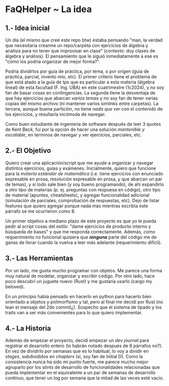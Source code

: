 # FaQHelper ~ La idea

## 1.- Idea inicial

Un día (el mismo que creé este repo btw) estaba pensando "man, la verdad que necesitaría crearme un repo/carpeta con ejercicios de álgebra y análisis para no tener que improvisar en clase" (contexto: doy clases de álgebra y análisis). El pensamiento que le siguió inmediatamente a ese es "cómo los podría organizar de mejor forma?".

Podría dividirlos por guía de práctica, por tema, o por origen (guía de práctica, parcial, invento mío, etc). El primer criterio tiene el problema de que está atado a la guía de tps que es particular a esta materia (álgebra lineal) de esta facultad (F. Ing. UBA) en este cuatrimestre (1c2024), y no soy fan de basar cosas en contingencias. La segunda tiene la desventaja de que hay ejercicios que abarcan *varios temas* y no soy fan de tener varias copias del mismo archivo (ni mantener varios simlinks entre carpetas). La tercera, aunque buena partición, no tiene *nada que ver* con el contenido de los ejercicios, y resultaría incómoda de navegar.

Como buen estudiante de ingeniería de software después de leer 3 quotes de Kent Beck, fui por la opción de hacer una solución *mantenible y escalable*, en terminos de navegar y ver ejercicios, parciales, etc.

## 2.- El Objetivo

Quiero crear una aplicación/script que me ayude a organizar y navegar distintos ejercicios, guías y exámenes. Inicialmente, quiero que funcione para la *materia estándar de matemática* (i.e. tiene ejercicios con enunciado expresable en prosa, resolución expresable en prosa, y que abarcan un par de temas), y si todo sale bien (y soy bueno programando), de ahí expandirlo a otro tipo de materias (p. ej. preguntas con respuesa en código), otro tipo de material (apuntes, cheatsheets), y agregar funcionalidad adicional (simulación de parciales, comprobación de respuestas, etc). Dejo de listar features que quiero agregar porque nada más mientras escribía este párrafo se me ocurrieron como 8.

Un primer objetivo a mediano plazo de este proyecto es que yo le pueda pedir al script cosas del estilo: "dame ejercicios de producto interno y búsqueda de bases" y que me responda correctamente. Además, como requerimiento no funcional quisiera que ***ninguna*** parte del código me de ganas de llorar cuando la vuelva a leer más adelante (requerimiento difícil).

## 3.- Las Herramientas

Por un lado, me gusta mucho programar con objetos. Me parece una forma muy natural de modelar, organizar y escribir código. Por otro lado, hace poco descubrí un juguete nuevo (Rust) y me gustaría usarlo (cargo my beloved).

En un principio había pensado en hacerlo en python para hacerlo bien orientado a objetos y polimorfismo y tal, pero al final me decidí por Rust (no lean el mensaje del 2do commit¿). Sospecho que el sistema de tipado y los traits van a ser más convenientes para lo que quiero implementar.

## 4.- La Historia

Además de empezar el proyecto, decidí empezar un *dev journal* para registrar el desarrollo entero (lo habrán notado después de 8 párrafos no?). En vez de dividirlo por semanas que es lo habitual, lo voy a dividir en *stages*, subdivididos en *chapters* (si, soy fan de Initial D). Como la consistencia nunca ha sido mi punto fuerte, me parece mucho mejor agruparlo por los stints de desarrollo de funcionalidades relacionadas que pueda implementar en el equivalente a un par de semanas de desarrollo continuo, que tener un log por semana que la mitad de las veces esté vacío. 
